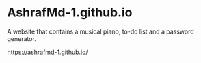 # AshrafMd-1.github.io

A website that contains a musical piano, to-do list and a password generator.

https://ashrafmd-1.github.io/
